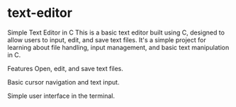 # text-editor
Simple Text Editor in C
This is a basic text editor built using C, designed to allow users to input, edit, and save text files. It's a simple project for learning about file handling, input management, and basic text manipulation in C.

Features
Open, edit, and save text files.

Basic cursor navigation and text input.

Simple user interface in the terminal.

